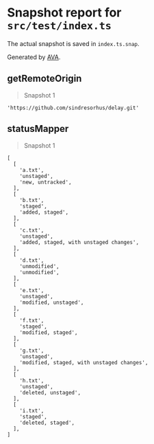 # Snapshot report for `src/test/index.ts`

The actual snapshot is saved in `index.ts.snap`.

Generated by [AVA](https://ava.li).

## getRemoteOrigin

> Snapshot 1

    'https://github.com/sindresorhus/delay.git'

## statusMapper

> Snapshot 1

    [
      [
        'a.txt',
        'unstaged',
        'new, untracked',
      ],
      [
        'b.txt',
        'staged',
        'added, staged',
      ],
      [
        'c.txt',
        'unstaged',
        'added, staged, with unstaged changes',
      ],
      [
        'd.txt',
        'unmodified',
        'unmodified',
      ],
      [
        'e.txt',
        'unstaged',
        'modified, unstaged',
      ],
      [
        'f.txt',
        'staged',
        'modified, staged',
      ],
      [
        'g.txt',
        'unstaged',
        'modified, staged, with unstaged changes',
      ],
      [
        'h.txt',
        'unstaged',
        'deleted, unstaged',
      ],
      [
        'i.txt',
        'staged',
        'deleted, staged',
      ],
    ]

